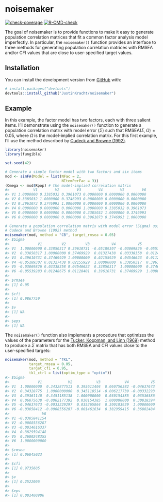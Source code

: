 
<!-- README.md is generated from README.Rmd. Please edit that file -->

# noisemaker

<!-- badges: start -->

[![check-coverage](https://github.com/JustinKracht/noisemaker/workflows/check-coverage/badge.svg)](https://github.com/JustinKracht/noisemaker/actions)
[![R-CMD-check](https://github.com/JustinKracht/noisemaker/workflows/R-CMD-check/badge.svg)](https://github.com/JustinKracht/noisemaker/actions)
<!-- badges: end -->

The goal of noisemaker is to provide functions to make it easy to
generate population correlation matrices that fit a common factor
analysis model imperfectly. In particular, the `noisemaker()` function
provides an interface to three methods for generating population
correlation matrices with RMSEA and/or CFI values that are close to
user-specified target values.

## Installation

You can install the development version from
[GitHub](https://github.com/) with:

``` r
# install.packages("devtools")
devtools::install_github("JustinKracht/noisemaker")
```

## Example

In this example, the factor model has two factors, each with three
salient items. I’ll demonstrate using the `noisemaker()` function to
generate a population correlation matrix with model error (*Σ*) such
that RMSEA(*Σ*, *Ω*) = 0.05, where *Ω* is the model-implied correlation
matrix. For this first example, I’ll use the method described by [Cudeck
and Browne (1992)](https://doi-org.ezp1.lib.umn.edu/10.1007/BF02295424).

``` r
library(noisemaker)
library(fungible)

set.seed(42)

# Generate a simple factor model with two factors and six items
mod <- simFA(Model = list(NFac = 2,
                          NItemPerFac = 3))
(Omega <- mod$Rpop) # the model-implied correlation matrix
#>           V1        V2        V3        V4        V5        V6
#> V1 1.0000000 0.3385032 0.3961073 0.0000000 0.0000000 0.0000000
#> V2 0.3385032 1.0000000 0.3746993 0.0000000 0.0000000 0.0000000
#> V3 0.3961073 0.3746993 1.0000000 0.0000000 0.0000000 0.0000000
#> V4 0.0000000 0.0000000 0.0000000 1.0000000 0.3385032 0.3961073
#> V5 0.0000000 0.0000000 0.0000000 0.3385032 1.0000000 0.3746993
#> V6 0.0000000 0.0000000 0.0000000 0.3961073 0.3746993 1.0000000

# Generate a population correlation matrix with model error (Sigma) using the
# Cudeck and Browne (1992) method
noisemaker(mod, method = "CB", target_rmsea = 0.05)
#> $Sigma
#>             V1         V2         V3          V4          V5          V6
#> V1  1.00000000 0.33850317 0.39610731 -0.05189307 -0.03069826 -0.05539283
#> V2  0.33850317 1.00000000 0.37469929  0.01327438  0.03338358  0.01248675
#> V3  0.39610731 0.37469929 1.00000000  0.02155929  0.04546623  0.01128401
#> V4 -0.05189307 0.01327438 0.02155929  1.00000000  0.33850317  0.39610731
#> V5 -0.03069826 0.03338358 0.04546623  0.33850317  1.00000000  0.37469929
#> V6 -0.05539283 0.01248675 0.01128401  0.39610731  0.37469929  1.00000000
#> 
#> $rmsea
#> [1] 0.05
#> 
#> $cfi
#> [1] 0.9867759
#> 
#> $v
#> [1] NA
#> 
#> $eps
#> [1] NA
```

The `noisemaker()` function also implements a procedure that optimizes
the values of the parameters for the [Tucker, Koopman, and Linn
(1969)](https://doi-org.ezp1.lib.umn.edu/10.1007/BF02290601) method to
produce a *Σ* matrix that has both RMSEA and CFI values close to the
user-specified targets:

``` r
noisemaker(mod, method = "TKL", 
           target_rmsea = 0.05, 
           target_cfi = 0.95,
           tkl_ctrl = list(optim_type = "optim"))
#> $Sigma
#>             V1            V2           V3           V4          V5
#> V1  1.00000000  0.3432877513  0.393611404  0.060756382 -0.04637673
#> V2  0.34328775  1.0000000000  0.345118514 -0.006217739 -0.00332293
#> V3  0.39361140  0.3451185138  1.000000000  0.030154385  0.03536586
#> V4  0.06075638 -0.0062177392  0.030154385  1.000000000  0.30018394
#> V5 -0.04637673 -0.0033229297  0.035365864  0.300183939  1.00000000
#> V6 -0.03058412 -0.0008556287 -0.001461634  0.382959415  0.36802484
#>               V6
#> V1 -0.0305841154
#> V2 -0.0008556287
#> V3 -0.0014616337
#> V4  0.3829594148
#> V5  0.3680248355
#> V6  1.0000000000
#> 
#> $rmsea
#> [1] 0.06845023
#> 
#> $cfi
#> [1] 0.9735605
#> 
#> $v
#> [1] 0.2522006
#> 
#> $eps
#> [1] 0.001400906
```
